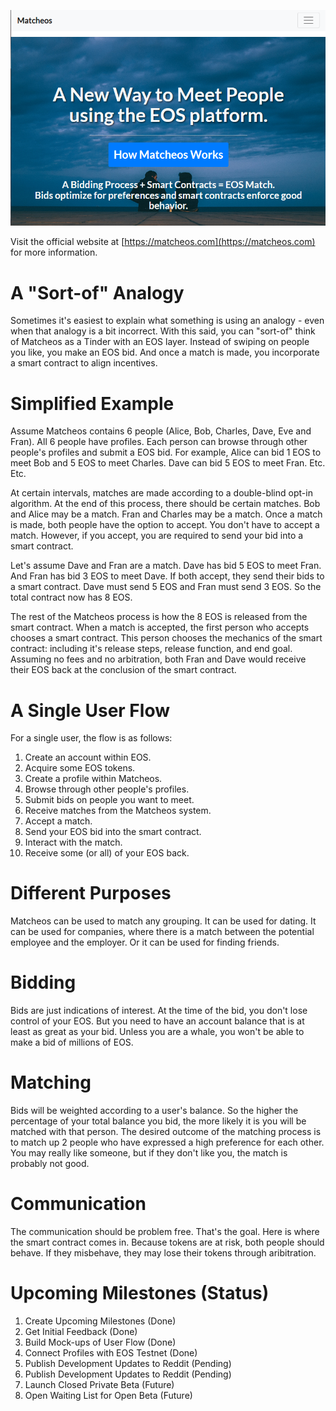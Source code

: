 
![alt text](https://github.com/crypto5000/matcheos/blob/master/img/index.png "Website Homepage")

Visit the official website at [https://matcheos.com](https://matcheos.com) for more information.

# A "Sort-of" Analogy
Sometimes it's easiest to explain what something is using an analogy - even when that analogy is a bit incorrect. With this said, you can "sort-of" think of Matcheos as a Tinder with an EOS layer. Instead of swiping on people you like, you make an EOS bid. And once a match is made, you incorporate a smart contract to align incentives.

# Simplified Example
Assume Matcheos contains 6 people (Alice, Bob, Charles, Dave, Eve and Fran). All 6 people have profiles. Each person can browse through other people's profiles and submit a EOS bid. For example, Alice can bid 1 EOS to meet Bob and 5 EOS to meet Charles. Dave can bid 5 EOS to meet Fran. Etc. Etc.

At certain intervals, matches are made according to a double-blind opt-in algorithm. At the end of this process, there should be certain matches. Bob and Alice may be a match. Fran and Charles may be a match. Once a match is made, both people have the option to accept. You don't have to accept a match. However, if you accept, you are required to send your bid into a smart contract. 

Let's assume Dave and Fran are a match. Dave has bid 5 EOS to meet Fran. And Fran has bid 3 EOS to meet Dave. If both accept, they send their bids to a smart contract. Dave must send 5 EOS and Fran must send 3 EOS. So the total contract now has 8 EOS.

The rest of the Matcheos process is how the 8 EOS is released from the smart contract. When a match is accepted, the first person who accepts chooses a smart contract. This person chooses the mechanics of the smart contract: including it's release steps, release function, and end goal. Assuming no fees and no arbitration, both Fran and Dave would receive their EOS back at the conclusion of the smart contract.

# A Single User Flow
For a single user, the flow is as follows:
1. Create an account within EOS.
2. Acquire some EOS tokens.
3. Create a profile within Matcheos.
4. Browse through other people's profiles.
5. Submit bids on people you want to meet.
6. Receive matches from the Matcheos system.
7. Accept a match.
8. Send your EOS bid into the smart contract.
9. Interact with the match.
10. Receive some (or all) of your EOS back.

# Different Purposes
Matcheos can be used to match any grouping. It can be used for dating. It can be used for companies, where there is a match between the potential employee and the employer. Or it can be used for finding friends.

# Bidding
Bids are just indications of interest. At the time of the bid, you don't lose control of your EOS. But you need to have an account balance that is at least as great as your bid. Unless you are a whale, you won't be able to make a bid of millions of EOS.

# Matching
Bids will be weighted according to a user's balance. So the higher the percentage of your total balance you bid, the more likely it is you will be matched with that person. The desired outcome of the matching process is to match up 2 people who have expressed a high preference for each other. You may really like someone, but if they don't like you, the match is probably not good. 

# Communication
The communication should be problem free. That's the goal. Here is where the smart contract comes in. Because tokens are at risk, both people should behave. If they misbehave, they may lose their tokens through aribitration.

# Upcoming Milestones (Status)
1. Create Upcoming Milestones (Done)
2. Get Initial Feedback (Done)
3. Build Mock-ups of User Flow (Done)
4. Connect Profiles with EOS Testnet (Done)
5. Publish Development Updates to Reddit (Pending)
6. Publish Development Updates to Reddit (Pending)
7. Launch Closed Private Beta (Future)
8. Open Waiting List for Open Beta (Future)
